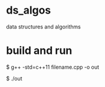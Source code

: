 # ds_algos
data structures and algorithms

# build and run

$ g++ -std=c++11 filename.cpp -o out

$ ./out
